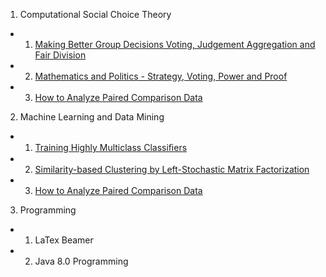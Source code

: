 1. Computational Social Choice Theory
  - 1. <a href="https://www.coursetalk.com/providers/coursera/courses/making-better-group-decisions-voting-judgement-aggregation-and-fair-division">Making Better Group Decisions Voting, Judgement Aggregation and Fair Division</a>
  - 2. <a href="http://www.amazon.com/exec/obidos/ISBN%3D0387943919/ericstreasuretroA/">Mathematics and Politics - Strategy, Voting, Power and Proof</a>
  - 3. <a href="http://www.mayagupta.org/publications/PairedComparisonTutorialTsukidaGuptaUWTechReport2011.pdf">How to Analyze Paired Comparison Data</a>
2. Machine Learning and Data Mining
  - 1. <a href="http://mayagupta.org/publications/gupta14a.pdf">Training Highly Multiclass Classiﬁers</a>
  - 2. <a href="http://mayagupta.org/publications/AroraJMLR2013.pdf">Similarity-based Clustering by Left-Stochastic Matrix Factorization</a>
  - 3. <a href="http://www.mayagupta.org/publications/PairedComparisonTutorialTsukidaGuptaUWTechReport2011.pdf">How to Analyze Paired Comparison Data</a>
3. Programming
  - 1. LaTex Beamer
  - 2. Java 8.0 Programming

